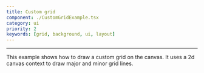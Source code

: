 ```yaml
---
title: Custom grid
component: ./CustomGridExample.tsx
category: ui
priority: 2
keywords: [grid, background, ui, layout]
---
```


---

This example shows how to draw a custom grid on the canvas. It uses a 2d canvas context to draw major and minor grid lines.
